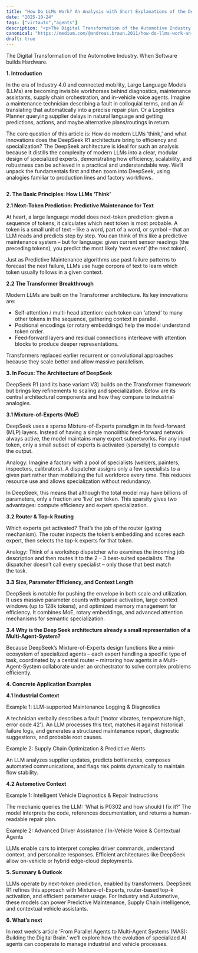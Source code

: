 ```yaml
---
title: "How Do LLMs Work? An Analysis with Short Explanations of the DeepSeek Architecture"
date: "2025-10-24"
tags: ["virtauto","agents"]
description: "<p>The Digital Transformation of the Automotive Industry. When Software builds Hardware.</p><p><strong>1. Introduction</strong></p><p>In the…"
canonical: "https://medium.com/@andreas.braun.2011/how-do-llms-work-an-analysis-with-short-explanations-of-the-deepseek-architecture-e2cfe2f8518f?source=rss-30b522a0a3d7------2"
draft: true
---
```


<p>The Digital Transformation of the Automotive Industry. When Software builds Hardware.</p><p><strong>1. Introduction</strong></p><p>In the era of Industry 4.0 and connected mobility, Large Language Models (LLMs) are becoming invisible workhorses behind diagnostics, maintenance assistants, supply chain orchestration, and in-vehicle voice agents. Imagine a maintenance technician describing a fault in colloquial terms, and an AI translating that automatically into a precise repair plan. Or a Logistics Planner querying supplier delays in natural language and getting predictions, actions, and maybe alternative plans/routings in return.</p><p>The core question of this article is: How do modern LLMs ‘think,’ and what innovations does the DeepSeek R1 architecture bring to efficiency and specialization? The DeepSeek architecture is ideal for such an analysis because it distills the complexity of modern LLMs into a clear, modular design of specialized experts, demonstrating how efficiency, scalability, and robustness can be achieved in a practical and understandable way. We’ll unpack the fundamentals first and then zoom into DeepSeek, using analogies familiar to production lines and factory workflows.</p><figure><img alt="" src="https://cdn-images-1.medium.com/max/660/1*f5-5EUk5Nv0eNqQu_mggKw@2x.jpeg" /></figure><p><strong>2. The Basic Principles: How LLMs ‘Think’</strong></p><p><strong>2.1 Next‑Token Prediction: Predictive Maintenance for Text</strong></p><p>At heart, a large language model does next-token prediction: given a sequence of tokens, it calculates which next token is most probable. A token is a small unit of text – like a word, part of a word, or symbol – that an LLM reads and predicts step by step. You can think of this like a predictive maintenance system – but for language: given current sensor readings (the preceding tokens), you predict the most likely ‘next event’ (the next token).</p><p>Just as Predictive Maintenance algorithms use past failure patterns to forecast the next failure, LLMs use huge corpora of text to learn which token usually follows in a given context.</p><p><strong>2.2 The Transformer Breakthrough</strong></p><p>Modern LLMs are built on the Transformer architecture. Its key innovations are:</p><ul><li>Self-attention / multi-head attention: each token can ‘attend’ to many other tokens in the sequence, gathering context in parallel.</li><li>Positional encodings (or rotary embeddings) help the model understand token order.</li><li>Feed‑forward layers and residual connections interleave with attention blocks to produce deeper representations.</li></ul><p>Transformers replaced earlier recurrent or convolutional approaches because they scale better and allow massive parallelism.</p><p><strong>3. In Focus: The Architecture of DeepSeek</strong></p><p>DeepSeek R1 (and its base variant V3) builds on the Transformer framework but brings key refinements to scaling and specialization. Below are its central architectural components and how they compare to industrial analogies.</p><p><strong>3.1 Mixture‑of‑Experts (MoE)</strong></p><p>DeepSeek uses a sparse Mixture-of-Experts paradigm in its feed-forward (MLP) layers. Instead of having a single monolithic feed-forward network always active, the model maintains many expert subnetworks. For any input token, only a small subset of experts is activated (sparsely) to compute the output.</p><p>Analogy: Imagine a factory with a pool of specialists (welders, painters, inspectors, calibrators). A dispatcher assigns only a few specialists to a given part rather than mobilizing the full workforce every time. This reduces resource use and allows specialization without redundancy.</p><p>In DeepSeek, this means that although the total model may have billions of parameters, only a fraction are ‘live’ per token. This sparsity gives two advantages: compute efficiency and expert specialization.</p><p><strong>3.2 Router &amp; Top‑k Routing</strong></p><p>Which experts get activated? That’s the job of the router (gating mechanism). The router inspects the token’s embedding and scores each expert, then selects the top-k experts for that token.</p><p>Analogy: Think of a workshop dispatcher who examines the incoming job description and then routes it to the 2 – 3 best-suited specialists. The dispatcher doesn’t call every specialist – only those that best match the task.</p><p><strong>3.3 Size, Parameter Efficiency, and Context Length</strong></p><p>DeepSeek is notable for pushing the envelope in both scale and utilization. It uses massive parameter counts with sparse activation, large context windows (up to 128k tokens), and optimized memory management for efficiency. It combines MoE, rotary embeddings, and advanced attention mechanisms for semantic specialization.</p><p><strong>3.4 Why is the Deep Seek architecture already a small representation of a Multi-Agent-System?</strong></p><p>Because DeepSeek’s Mixture-of-Experts design functions like a mini-ecosystem of specialized agents – each expert handling a specific type of task, coordinated by a central router – mirroring how agents in a Multi-Agent-System collaborate under an orchestrator to solve complex problems efficiently.</p><p><strong>4. Concrete Application Examples</strong></p><p><strong>4.1 Industrial Context</strong></p><p>Example 1: LLM-supported Maintenance Logging &amp; Diagnostics</p><p>A technician verbally describes a fault (‘motor vibrates, temperature high, error code 42'). An LLM processes this text, matches it against historical failure logs, and generates a structured maintenance report, diagnostic suggestions, and probable root causes.</p><p>Example 2: Supply Chain Optimization &amp; Predictive Alerts</p><p>An LLM analyzes supplier updates, predicts bottlenecks, composes automated communications, and flags risk points dynamically to maintain flow stability.</p><p><strong>4.2 Automotive Context</strong></p><p>Example 1: Intelligent Vehicle Diagnostics &amp; Repair Instructions</p><p>The mechanic queries the LLM: ‘What is P0302 and how should I fix it?’ The model interprets the code, references documentation, and returns a human-readable repair plan.</p><p>Example 2: Advanced Driver Assistance / In-Vehicle Voice &amp; Contextual Agents</p><p>LLMs enable cars to interpret complex driver commands, understand context, and personalize responses. Efficient architectures like DeepSeek allow on-vehicle or hybrid edge-cloud deployments.</p><p><strong>5. Summary &amp; Outlook</strong></p><p>LLMs operate by next-token prediction, enabled by transformers. DeepSeek R1 refines this approach with Mixture-of-Experts, router-based top-k activation, and efficient parameter usage. For Industry and Automotive, these models can power Predictive Maintenance, Supply Chain intelligence, and contextual vehicle assistants.</p><p><strong>6. What’s next</strong></p><p>In next week‘s article ‘From Parallel Agents to Multi-Agent Systems (MAS): Building the Digital Brain.’ we’ll explore how the evolution of specialized AI agents can cooperate to manage industrial and vehicle processes.</p><img alt="" height="1" src="https://medium.com/_/stat?event=post.clientViewed&amp;referrerSource=full_rss&amp;postId=e2cfe2f8518f" width="1" />

